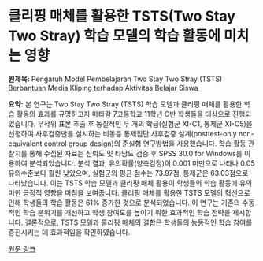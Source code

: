 # 클리핑 매체를 활용한 TSTS(Two Stay Two Stray) 학습 모델의 학습 활동에 미치는 영향

**원제목:** Pengaruh Model Pembelajaran Two Stay Two Stray (TSTS) Berbantuan Media Kliping terhadap Aktivitas Belajar Siswa

**요약:** 본 연구는 Two Stay Two Stray (TSTS) 학습 모델과 클리핑 매체를 활용한 학습 활동의 효과를 규명하고자 마타람 7고등학교 11학년 C반 학생들을 대상으로 진행되었습니다.  무작위 표본 추출 후 동질적인 두 개의 학급(실험군 XI-C1, 통제군 XI-C5)을 선정하여 사후검증만을 실시하는 비동등 통제집단 사후검증 설계(posttest-only non-equivalent control group design)의 준실험 연구방법을 사용했습니다.  학습 활동 관찰지를 통해 수집된 자료는 신뢰도 및 타당도 검증 후 SPSS 30.0 for Windows를 이용하여 분석되었습니다.  분석 결과, 유의확률(양측검정)이 0.001 미만으로 나타나 0.05 유의수준보다 훨씬 낮았으며, 실험군의 평균 점수는 73.97점, 통제군은 63.03점으로 나타났습니다.  이는 TSTS 학습 모델과 클리핑 매체 활용이 학생들의 학습 활동에 유의미한 긍정적 영향을 미침을 보여줍니다.  클리핑 매체를 활용한 TSTS 모델의 혁신으로 인해 학생들의 학습 활동은 61% 증가한 것으로 분석되었습니다.  이 연구는 기존의 수동적인 학습 분위기를 개선하고 학생 참여도를 높이기 위한 효과적인 학습 전략을 제시합니다.  결론적으로, TSTS 모델과 클리핑 매체의 결합은 학생들의 능동적인 학습 참여를 증진시키는 데 효과적임을 확인하였습니다.

[원문 링크](http://jiip.stkipyapisdompu.ac.id/jiip/index.php/JIIP/article/download/8811/5981)
